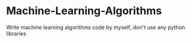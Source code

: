 # Machine-Learning-Algorithms
Write machine learning algorithms code by myself, don't use any python libraries
